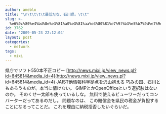 ```yaml
---
author: ameblo
title: "\n\t\t\t\t最低だな、石川県。\t\t"
slug: >-
  %e6%9c%80%e4%bd%8e%e3%81%a0%e3%81%aa%e3%80%81%e7%9f%b3%e5%b7%9d%e7%9c%8c%e3%80%82
id: 3762
date: '2009-05-23 22:12:04'
layout: post
categories:
  - network
tags:
  - mixi
---
```


県庁でソフト550本不正コピー [http://news.mixi.jp/view_news.pl?id=845814&media_id=4](http://news.mixi.jp/view_news.pl?id=845814&media_id=4) JAIST他情報科学拠点を沢山抱える 巧みの国、石川ともあろうものが。本当に情けない。 GIMPとかOpenOfficeという選択肢はないのか。 そのくせ一太郎も使っているしな。 無料で使えるビューワーだってコンバーターだってあるのだし。 問題なのは、 この賠償金を県民の税金が負担することになるってことだ。 これを理由に納税拒否したいぐらいだ。